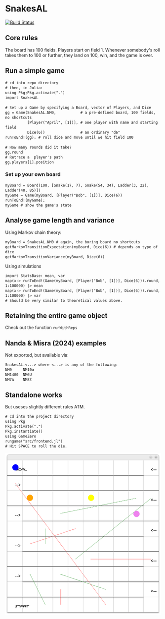 # SnakesAL

[![Build Status](https://github.com/hannesbecher/SnakesAL.jl/actions/workflows/CI.yml/badge.svg?branch=main)](https://github.com/hannesbecher/SnakesAL.jl/actions/workflows/CI.yml?query=branch%3Amain)

## Core rules
The board has 100 fields. Players start on field 1. Whenever somebody's roll takes them to 100 or further, they land on 100, win, and the game is over.

## Run a simple game
```
# cd into repo directory
# then, in Julia:
using Pkg;Pkg.activate(".")
import SnakesAL

# Set up a Game by specifying a Board, vector of Players, and Dice
gg = Game(SnakesAL.NM0,           # a pre-defined board, 100 fields, no shortcuts
          [Player("April", [1])], # one player with name and starting field
          Dice(6))                # an ordinary "d6"
runToEnd!(gg); # roll dice and move until we hit field 100

# How many rounds did it take?
gg.round
# Retrace a  player's path
gg.players[1].position
```

### Set up your own board
```
myBoard = Board(100, [Snake(17, 7), Snake(54, 34), Ladder(3, 22), Ladder(40, 85)])
myGame = Game(myBoard, [Player("Bob", [1])], Dice(6))
runToEnd!(myGame);
myGame # show the game's state
```

## Analyse game length and variance
Using Markov chain theory:
```
myBoard = SnakesAL.NM0 # again, the boring board no shortcuts
getMarkovTransitionExpectation(myBoard, Dice(6)) # depends on type of dice
getMarkovTransitionVariance(myBoard, Dice(6))
```

Using simulations
```
import StatsBase: mean, var
map(x-> runToEnd!(Game(myBoard, [Player("Bob", [1])], Dice(6))).round, 1:100000) |> mean
map(x-> runToEnd!(Game(myBoard, [Player("Bob", [1])], Dice(6))).round, 1:100000) |> var
# Should be very similar to theoretical values above.
```

## Retaining the entire game object
Check out the function `runWithReps`

## Nanda & Misra (2024) examples
Not exported, but available via:
```
SnakesAL.<...> where <...> is any of the following:
NM0     NM10α
NM14G0  NM6U
NM7∆    NM8Ξ
```

## Standalone works
But useses slightly different rules ATM.

```
# cd into the project directory
using Pkg
Pkg.activate(".")
Pkg.instantiate()
using GameZero
rungame("src/frontend.jl")
# Hit SPACE to roll the die.
```
![Game board for Snakes and Ladders with colored circles representing player pieces, diagonal lines indicating snakes and ladders, and grid lines forming the board layout; arrows and text labels are present along the left side, creating a playful and interactive atmosphere](img/snakes.png)

